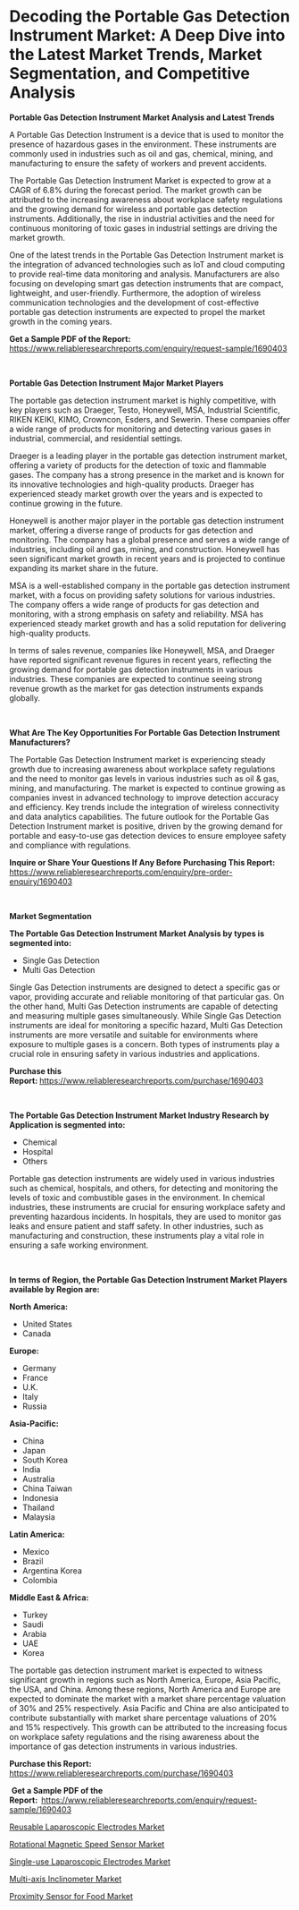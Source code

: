 <p><h1>Decoding the Portable Gas Detection Instrument Market: A Deep Dive into the Latest Market Trends, Market Segmentation, and Competitive Analysis</h1></p><p><strong>Portable Gas Detection Instrument Market Analysis and Latest Trends</strong></p>
<p><p>A Portable Gas Detection Instrument is a device that is used to monitor the presence of hazardous gases in the environment. These instruments are commonly used in industries such as oil and gas, chemical, mining, and manufacturing to ensure the safety of workers and prevent accidents.</p><p>The Portable Gas Detection Instrument Market is expected to grow at a CAGR of 6.8% during the forecast period. The market growth can be attributed to the increasing awareness about workplace safety regulations and the growing demand for wireless and portable gas detection instruments. Additionally, the rise in industrial activities and the need for continuous monitoring of toxic gases in industrial settings are driving the market growth.</p><p>One of the latest trends in the Portable Gas Detection Instrument market is the integration of advanced technologies such as IoT and cloud computing to provide real-time data monitoring and analysis. Manufacturers are also focusing on developing smart gas detection instruments that are compact, lightweight, and user-friendly. Furthermore, the adoption of wireless communication technologies and the development of cost-effective portable gas detection instruments are expected to propel the market growth in the coming years.</p></p>
<p><strong>Get a Sample PDF of the Report:&nbsp;</strong> <a href="https://www.reliableresearchreports.com/enquiry/request-sample/1690403">https://www.reliableresearchreports.com/enquiry/request-sample/1690403</a></p>
<p>&nbsp;</p>
<p><strong>Portable Gas Detection Instrument Major Market Players</strong></p>
<p><p>The portable gas detection instrument market is highly competitive, with key players such as Draeger, Testo, Honeywell, MSA, Industrial Scientific, RIKEN KEIKI, KIMO, Crowncon, Esders, and Sewerin. These companies offer a wide range of products for monitoring and detecting various gases in industrial, commercial, and residential settings.</p><p>Draeger is a leading player in the portable gas detection instrument market, offering a variety of products for the detection of toxic and flammable gases. The company has a strong presence in the market and is known for its innovative technologies and high-quality products. Draeger has experienced steady market growth over the years and is expected to continue growing in the future.</p><p>Honeywell is another major player in the portable gas detection instrument market, offering a diverse range of products for gas detection and monitoring. The company has a global presence and serves a wide range of industries, including oil and gas, mining, and construction. Honeywell has seen significant market growth in recent years and is projected to continue expanding its market share in the future.</p><p>MSA is a well-established company in the portable gas detection instrument market, with a focus on providing safety solutions for various industries. The company offers a wide range of products for gas detection and monitoring, with a strong emphasis on safety and reliability. MSA has experienced steady market growth and has a solid reputation for delivering high-quality products.</p><p>In terms of sales revenue, companies like Honeywell, MSA, and Draeger have reported significant revenue figures in recent years, reflecting the growing demand for portable gas detection instruments in various industries. These companies are expected to continue seeing strong revenue growth as the market for gas detection instruments expands globally.</p></p>
<p>&nbsp;</p>
<p><strong>What Are The Key Opportunities For Portable Gas Detection Instrument Manufacturers?</strong></p>
<p><p>The Portable Gas Detection Instrument market is experiencing steady growth due to increasing awareness about workplace safety regulations and the need to monitor gas levels in various industries such as oil & gas, mining, and manufacturing. The market is expected to continue growing as companies invest in advanced technology to improve detection accuracy and efficiency. Key trends include the integration of wireless connectivity and data analytics capabilities. The future outlook for the Portable Gas Detection Instrument market is positive, driven by the growing demand for portable and easy-to-use gas detection devices to ensure employee safety and compliance with regulations.</p></p>
<p><strong>Inquire or Share Your Questions If Any Before Purchasing This Report:</strong> <a href="https://www.reliableresearchreports.com/enquiry/pre-order-enquiry/1690403">https://www.reliableresearchreports.com/enquiry/pre-order-enquiry/1690403</a></p>
<p>&nbsp;</p>
<p><strong>Market Segmentation</strong></p>
<p><strong>The Portable Gas Detection Instrument Market Analysis by types is segmented into:</strong></p>
<p><ul><li>Single Gas Detection</li><li>Multi Gas Detection</li></ul></p>
<p><p>Single Gas Detection instruments are designed to detect a specific gas or vapor, providing accurate and reliable monitoring of that particular gas. On the other hand, Multi Gas Detection instruments are capable of detecting and measuring multiple gases simultaneously. While Single Gas Detection instruments are ideal for monitoring a specific hazard, Multi Gas Detection instruments are more versatile and suitable for environments where exposure to multiple gases is a concern. Both types of instruments play a crucial role in ensuring safety in various industries and applications.</p></p>
<p><strong>Purchase this Report:&nbsp;</strong><a href="https://www.reliableresearchreports.com/purchase/1690403">https://www.reliableresearchreports.com/purchase/1690403</a></p>
<p>&nbsp;</p>
<p><strong>The Portable Gas Detection Instrument Market Industry Research by Application is segmented into:</strong></p>
<p><ul><li>Chemical</li><li>Hospital</li><li>Others</li></ul></p>
<p><p>Portable gas detection instruments are widely used in various industries such as chemical, hospitals, and others, for detecting and monitoring the levels of toxic and combustible gases in the environment. In chemical industries, these instruments are crucial for ensuring workplace safety and preventing hazardous incidents. In hospitals, they are used to monitor gas leaks and ensure patient and staff safety. In other industries, such as manufacturing and construction, these instruments play a vital role in ensuring a safe working environment.</p></p>
<p>&nbsp;</p>
<p><strong>In terms of Region, the Portable Gas Detection Instrument Market Players available by Region are:</strong></p>
<p>
    <p> <strong> North America: </strong>
        <ul>
            <li>United States</li>
            <li>Canada</li>
        </ul>
        </p> 
    <p> <strong> Europe: </strong>
        <ul>
            <li>Germany</li>
            <li>France</li>
            <li>U.K.</li>
            <li>Italy</li>
            <li>Russia</li>
        </ul>
        </p> 
    <p> <strong> Asia-Pacific: </strong>
        <ul>
            <li>China</li>
            <li>Japan</li>
            <li>South Korea</li>
            <li>India</li>
            <li>Australia</li>
            <li>China Taiwan</li>
            <li>Indonesia</li>
            <li>Thailand</li>
            <li>Malaysia</li>
        </ul>
        </p> 
    <p> <strong> Latin America: </strong>
        <ul>
            <li>Mexico</li>
            <li>Brazil</li>
            <li>Argentina Korea</li>
            <li>Colombia</li>
        </ul>
        </p> 
    <p> <strong> Middle East & Africa: </strong>
        <ul>
            <li>Turkey</li>
            <li>Saudi</li>
            <li>Arabia</li>
            <li>UAE</li>
            <li>Korea</li>
        </ul>
    </p>
    </p>
<p><p>The portable gas detection instrument market is expected to witness significant growth in regions such as North America, Europe, Asia Pacific, the USA, and China. Among these regions, North America and Europe are expected to dominate the market with a market share percentage valuation of 30% and 25% respectively. Asia Pacific and China are also anticipated to contribute substantially with market share percentage valuations of 20% and 15% respectively. This growth can be attributed to the increasing focus on workplace safety regulations and the rising awareness about the importance of gas detection instruments in various industries.</p></p>
<p><strong>Purchase this Report: </strong><a href="https://www.reliableresearchreports.com/purchase/1690403">https://www.reliableresearchreports.com/purchase/1690403</a></p>
<p>&nbsp;<strong>Get a Sample PDF of the Report:&nbsp;&nbsp;</strong><a href="https://www.reliableresearchreports.com/enquiry/request-sample/1690403">https://www.reliableresearchreports.com/enquiry/request-sample/1690403</a></p>
<p><strong></strong></p>
<p><p><a href="https://github.com/gulaimolin/Market-Research-Report-List-3/blob/main/reusable-laparoscopic-electrodes-market.md">Reusable Laparoscopic Electrodes Market</a></p><p><a href="https://github.com/nicoletavirag/Market-Research-Report-List-2/blob/main/rotational-magnetic-speed-sensor-market.md">Rotational Magnetic Speed Sensor Market</a></p><p><a href="https://github.com/mauripalmi/Market-Research-Report-List-2/blob/main/single-use-laparoscopic-electrodes-market.md">Single-use Laparoscopic Electrodes Market</a></p><p><a href="https://github.com/redneck06/Market-Research-Report-List-2/blob/main/multi-axis-inclinometer-market.md">Multi-axis Inclinometer Market</a></p><p><a href="https://github.com/peachesmcdowel1/Market-Research-Report-List-1/blob/main/proximity-sensor-for-food-market.md">Proximity Sensor for Food Market</a></p></p>